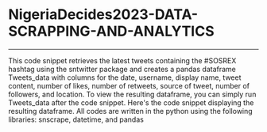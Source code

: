 # NigeriaDecides2023-DATA-SCRAPPING-AND-ANALYTICS
---
This code snippet retrieves the latest tweets containing the #SOSREX hashtag using the sntwitter package and creates a pandas dataframe Tweets_data with columns for the date, username, display name, tweet content, number of likes, number of retweets, source of tweet, number of followers, and location. To view the resulting dataframe, you can simply run Tweets_data after the code snippet. Here's the code snippet displaying the resulting dataframe. All codes are written in the python using the following libraries: snscrape, datetime, and pandas
